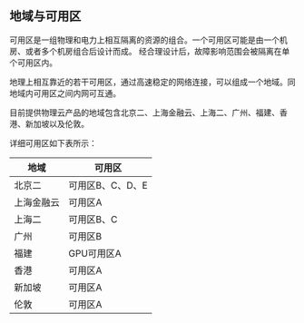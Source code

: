 

## 地域与可用区

可用区是一组物理和电力上相互隔离的资源的组合。一个可用区可能是由一个机房、或者多个机房组合后设计而成。
经合理设计后，故障影响范围会被隔离在单个可用区内。

地理上相互靠近的若干可用区，通过高速稳定的网络连接，可以组成一个地域。同地域内可用区之间内网可互通。

目前提供物理云产品的地域包含北京二、上海金融云、上海二、广州、福建、香港、新加坡以及伦敦。

详细可用区如下表所示：

| 地域    | 可用区 |
| ---    | --- | 
| 北京二  | 可用区B、C、D、E | 
| 上海金融云  | 可用区A | 
| 上海二  | 可用区B、C | 
| 广州  | 可用区B | 
| 福建  | GPU可用区A | 
| 香港  | 可用区A | 
| 新加坡  | 可用区A | 
| 伦敦  | 可用区A | 
